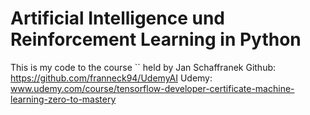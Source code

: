 # Artificial Intelligence und Reinforcement Learning in Python

This is my code to the course `` held by Jan Schaffranek
Github: https://github.com/franneck94/UdemyAI
Udemy: www.udemy.com/course/tensorflow-developer-certificate-machine-learning-zero-to-mastery

